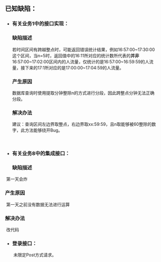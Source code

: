 ## 已知缺陷：

- ### 有关业务1中的接口实现：

  ### 缺陷描述

  ​		若时间区间有跨越整点时，可能返回错误统计结果，例如16:57:00~17:30:00这个区间，当n=5时，返回值中的16:11所对应的统计数所代表的**并非**16:57:00~17:02:00区间内的人流量，仅统计的是16:57:00~16:59:59的人流量，接下来的17:1所对应的是17:00:00~17:04:59的人流量。

  

  ### 产生原因

  ​		数据库查询时使用提取分钟整除n的方式进行分段，因此跨整点分钟无法正确分段。

  

  ### 解决办法

  ​		建议：查询区间左边界取整点，右边界取xx:59:59，且n取能够被60整除的数字，此方法能够绕开Bug。
  
  ​	

- ### **有关业务8中的集成接口：**

	### 缺陷描述

​				第一天会炸

### 								产生原因

​				第一天之前没有数据无法进行运算

### 				解决办法

​				改代码

- ### 登录接口：

  ​		未限定Post方式请求。
